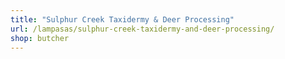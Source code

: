 ```yaml
---
title: "Sulphur Creek Taxidermy & Deer Processing"
url: /lampasas/sulphur-creek-taxidermy-and-deer-processing/
shop: butcher
---
```

